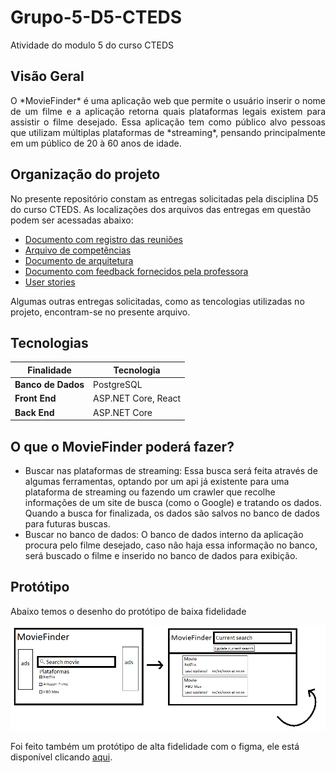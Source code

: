 # Grupo-5-D5-CTEDS
Atividade do modulo 5 do curso CTEDS

## Visão Geral
<div style="text-align: justify">  
O *MovieFinder* é uma aplicação web que permite o usuário inserir o nome de um filme e a aplicação retorna quais plataformas legais existem para assistir o filme desejado. Essa aplicação tem como público alvo pessoas que utilizam múltiplas plataformas de *streaming*, pensando principalmente em um público de 20 à 60 anos de idade.
</div>

## Organização do projeto
No presente repositório constam as entregas solicitadas pela disciplina D5 do curso CTEDS. As localizações dos arquivos das entregas em questão podem ser acessadas abaixo:

* [Documento com registro das reuniões](https://github.com/cainotis/Grupo-5-D5-CTEDS/blob/main/REGISTRO.md)
* [Arquivo de competências](https://github.com/cainotis/Grupo-5-D5-CTEDS/blob/main/COMPETENCIAS.md)
* [Documento de arquitetura](https://github.com/cainotis/Grupo-5-D5-CTEDS/blob/main/ARQUITETURA.md)
* [Documento com feedback fornecidos pela professora](https://github.com/cainotis/Grupo-5-D5-CTEDS/blob/main/FEEDBACK.md)
* [User stories](https://github.com/cainotis/Grupo-5-D5-CTEDS/issues#workspaces/cteds-grupo-5-62f1a57574399800164e77ec/board)

Algumas outras entregas solicitadas, como as tencologias utilizadas no projeto, encontram-se no presente arquivo.

## Tecnologias 

| Finalidade         | Tecnologia                        |
|--------------------|-----------------------------------|
| **Banco de Dados** | PostgreSQL                        |
| **Front End**      | ASP.NET Core, React               |
| **Back End**       | ASP.NET Core                      |

## O que o **MovieFinder** poderá fazer?

- Buscar nas plataformas de streaming: Essa busca será feita através de algumas ferramentas, optando por um api já existente para uma plataforma de streaming ou fazendo um crawler que recolhe informações de um site de busca (como o Google) e tratando os dados. Quando a busca for finalizada, os dados são salvos no banco de dados para futuras buscas.
- Buscar no banco de dados: O banco de dados interno da aplicação procura pelo filme desejado, caso não haja essa informação no banco, será buscado o filme e inserido no banco de dados para exibição.
 
## Protótipo

Abaixo temos o desenho do protótipo de baixa fidelidade

![Protótipo de baixa fidelidade](/assets/Prototipo_de_baixa_fidelidade.png "Protótipo de baixa fidelidade")

Foi feito também um protótipo de alta fidelidade com o figma, ele está disponível clicando [aqui](https://www.figma.com/file/rMVBBpQ9P3HtsG7iwqfv8o/MovieFinder?node-id=1%3A7).
